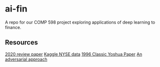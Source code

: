 # ai-fin

A repo for our COMP 598 project exploring applications of deep learning to finance.


## Resources

[2020 review paper](https://arxiv.org/abs/2003.01859)
[Kaggle NYSE data](https://www.kaggle.com/dgawlik/nyse)
[1996 Classic Yoshua Paper](https://papers.nips.cc/paper/1996/file/1d72310edc006dadf2190caad5802983-Paper.pdf)
[An adversarial approach](https://www.ijcai.org/Proceedings/2019/0810.pdf)
